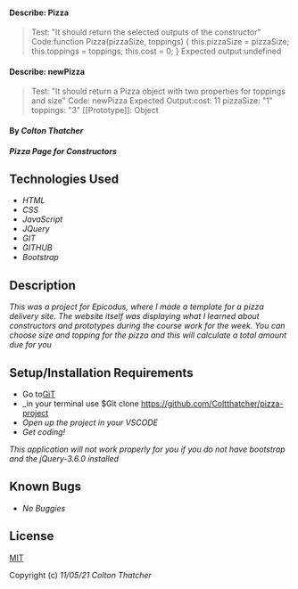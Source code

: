 #### Describe: Pizza
>Test: "It should return the selected outputs of the constructor"
>Code:function Pizza(pizzaSize, toppings) {
this.pizzaSize = pizzaSize;
this.toppings = toppings;
this.cost = 0;
}
>Expected output:undefined

#### Describe: newPizza

>Test: "It should return a Pizza object with two properties for toppings and size"
>Code: newPizza
>Expected Output:cost: 11
pizzaSize: "1"
toppings: "3"
[[Prototype]]: Object

#### By _Colton Thatcher_

#### _Pizza Page for Constructors_

## Technologies Used

* _HTML_
* _CSS_
* _JavaScript_
* _JQuery_
* _GIT_
* _GITHUB_
* _Bootstrap_

## Description

_This was a project for Epicodus, where I made a template for a pizza delivery site. The website itself was displaying what I learned about constructors and prototypes during the course work for the week. You can choose size and topping for the pizza and this will calculate a total amount due for you_

## Setup/Installation Requirements

* Go to[GiT](https://github.com/Coltthatcher/pizza-project)
* _in your terminal use $Git clone https://github.com/Coltthatcher/pizza-project
* _Open up the project in your VSCODE_
* _Get coding!_


_This application will not work properly for you if you do not have bootstrap and the jQuery-3.6.0 installed_

## Known Bugs

* _No Buggies_


## License

[MIT](https://en.wikipedia.org/wiki/MIT_License)

Copyright (c) _11/05/21_ _Colton Thatcher_